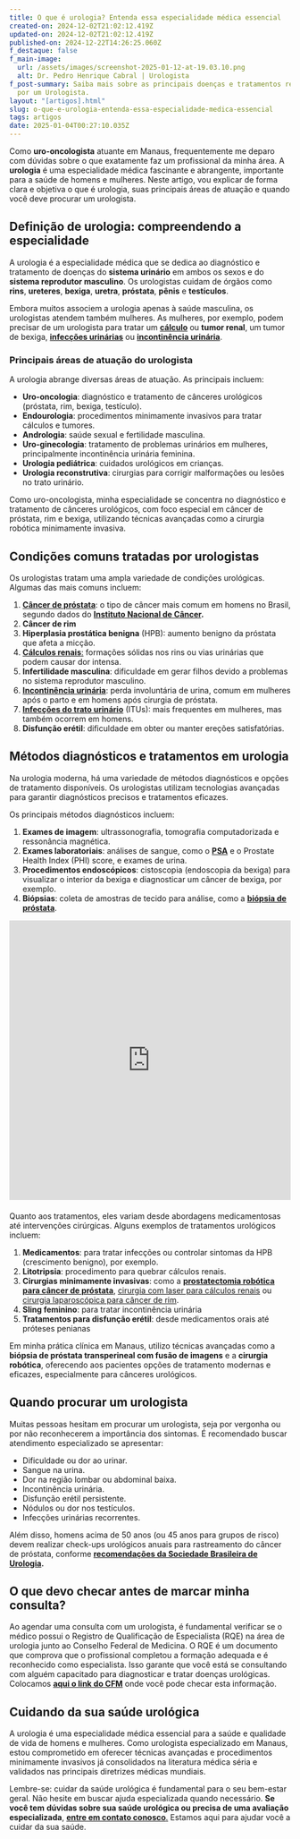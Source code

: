 ```yaml
---
title: O que é urologia? Entenda essa especialidade médica essencial
created-on: 2024-12-02T21:02:12.419Z
updated-on: 2024-12-02T21:02:12.419Z
published-on: 2024-12-22T14:26:25.060Z
f_destaque: false
f_main-image:
  url: /assets/images/screenshot-2025-01-12-at-19.03.10.png
  alt: Dr. Pedro Henrique Cabral | Urologista
f_post-summary: Saiba mais sobre as principais doenças e tratamentos realizados
  por um Urologista.
layout: "[artigos].html"
slug: o-que-e-urologia-entenda-essa-especialidade-medica-essencial
tags: artigos
date: 2025-01-04T00:27:10.035Z
---
```

Como **uro-oncologista** atuante em Manaus, frequentemente me deparo com dúvidas sobre o que exatamente faz um profissional da minha área. A **urologia** é uma especialidade médica fascinante e abrangente, importante para a saúde de homens e mulheres. Neste artigo, vou explicar de forma clara e objetiva o que é urologia, suas principais áreas de atuação e quando você deve procurar um urologista.

## **Definição de urologia: compreendendo a especialidade**

A urologia é a especialidade médica que se dedica ao diagnóstico e tratamento de doenças do **sistema urinário** em ambos os sexos e do **sistema reprodutor masculino**. Os urologistas cuidam de órgãos como **rins**, **ureteres**, **bexiga**, **uretra**, **próstata**, **pênis** e **testículos**.

Embora muitos associem a urologia apenas à saúde masculina, os urologistas atendem também mulheres. As mulheres, por exemplo, podem precisar de um urologista para tratar um **[cálculo](https://uroconsult.com.br/artigos/laser-para-tratamento-de-calculos-no-rim-e-ureter/)** ou **tumor renal**, um tumor de bexiga, **[infecções urinárias](https://uroconsult.com.br/artigos/infeccoes-urinarias-de-repeticao/)** ou **[incontinência urinária](https://uroconsult.com.br/artigos/tratamento-da-perda-de-urina-em-mulheres/)**.

### **Principais áreas de atuação do urologista**

A urologia abrange diversas áreas de atuação. As principais incluem:

* **Uro-oncologia**: diagnóstico e tratamento de cânceres urológicos (próstata, rim, bexiga, testículo).
* **Endourologia**: procedimentos minimamente invasivos para tratar cálculos e tumores.
* **Andrologia**: saúde sexual e fertilidade masculina.
* **Uro-ginecologia**: tratamento de problemas urinários em mulheres, principalmente incontinência urinária feminina.
* **Urologia pediátrica**: cuidados urológicos em crianças.
* **Urologia reconstrutiva**: cirurgias para corrigir malformações ou lesões no trato urinário.

Como uro-oncologista, minha especialidade se concentra no diagnóstico e tratamento de cânceres urológicos, com foco especial em câncer de próstata, rim e bexiga, utilizando técnicas avançadas como a cirurgia robótica minimamente invasiva.

## **Condições comuns tratadas por urologistas**

Os urologistas tratam uma ampla variedade de condições urológicas. Algumas das mais comuns incluem:

1. **[Câncer de próstata](https://uroconsult.com.br/artigos/cancer-de-prostata-a-importancia-do-diagnostico-precoce/)**: o tipo de câncer mais comum em homens no Brasil, segundo dados do **[Instituto Nacional de Câncer](https://www.inca.gov.br/tipos-de-cancer/cancer-de-prostata).**
2. **Câncer de rim**
3. **Hiperplasia prostática benigna** (HPB): aumento benigno da próstata que afeta a micção.
4. [**Cálculos renais**:](https://uroconsult.com.br/artigos/laser-para-tratamento-de-calculos-no-rim-e-ureter/) formações sólidas nos rins ou vias urinárias que podem causar dor intensa.
5. **Infertilidade masculina**: dificuldade em gerar filhos devido a problemas no sistema reprodutor masculino.
6. **[Incontinência urinária](https://uroconsult.com.br/artigos/tratamento-da-perda-de-urina-em-mulheres/)**: perda involuntária de urina, comum em mulheres após o parto e em homens após cirurgia de próstata.
7. **[Infecções do trato urinário](https://uroconsult.com.br/artigos/infeccoes-urinarias-de-repeticao/)** (ITUs): mais frequentes em mulheres, mas também ocorrem em homens.
8. **Disfunção erétil**: dificuldade em obter ou manter ereções satisfatórias.

## **Métodos diagnósticos e tratamentos em urologia**

Na urologia moderna, há uma variedade de métodos diagnósticos e opções de tratamento disponíveis. Os urologistas utilizam tecnologias avançadas para garantir diagnósticos precisos e tratamentos eficazes.

Os principais métodos diagnósticos incluem:

1. **Exames de imagem**: ultrassonografia, tomografia computadorizada e ressonância magnética.
2. **Exames laboratoriais**: análises de sangue, como o **[PSA](https://uroconsult.com.br/artigos/o-exame-de-psa/)** e o Prostate Health Index (PHI) score, e exames de urina.
3. **Procedimentos endoscópicos**: cistoscopia (endoscopia da bexiga) para visualizar o interior da bexiga e diagnosticar um câncer de bexiga, por exemplo.
4. **Biópsias**: coleta de amostras de tecido para análise, como a **[biópsia de próstata](https://uroconsult.com.br/artigos/biopsia-de-prostata-transperineal-em-manaus/)**.

<div style="text-align: center; margin-bottom: 20px;">
  <iframe
    width="100%"
    height="500"
    src="https://www.youtube.com/embed/mhbPptLAzCE"
    title="Como funciona a biópsia de próstata transperineal com fusão de imagens?"
    frameborder="0"
    allow="accelerometer; autoplay; clipboard-write; encrypted-media; gyroscope; picture-in-picture; web-share"
    referrerpolicy="strict-origin-when-cross-origin"
    allowfullscreen
    id="responsive-video"
    style="max-width: 800px; margin: 0 auto; display: block;"
  ></iframe>
  <script>
    function adjustIframeHeight() {
      var iframe = document.getElementById('responsive-video');
      if (window.innerWidth < 768) {
        iframe.style.height = '300px'; // Altura para celular
      } else {
        iframe.style.height = '500px'; // Altura para desktop
      }
    }  </script>
</div>

Quanto aos tratamentos, eles variam desde abordagens medicamentosas até intervenções cirúrgicas. Alguns exemplos de tratamentos urológicos incluem:

1. **Medicamentos**: para tratar infecções ou controlar sintomas da HPB (crescimento benigno), por exemplo.
2. **Litotripsia**: procedimento para quebrar cálculos renais.
3. **Cirurgias minimamente invasivas**: como a **[prostatectomia robótica para câncer de próstata](https://uroconsult.com.br/artigos/os-5-objetivos-da-prostatectomia-para-cancer-de-prostata/)**, [cirurgia com laser para cálculos renais](https://uroconsult.com.br/rim/) ou [cirurgia laparoscópica para câncer de rim](https://uroconsult.com.br/artigos/retirada-do-rim-por-laparoscopia---como-e-feita/).
4. **Sling feminino**: para tratar incontinência urinária
5. **Tratamentos para disfunção erétil**: desde medicamentos orais até próteses penianas

Em minha prática clínica em Manaus, utilizo técnicas avançadas como a **biópsia de próstata transperineal com fusão de imagens** e a **cirurgia robótica**, oferecendo aos pacientes opções de tratamento modernas e eficazes, especialmente para cânceres urológicos.

## **Quando procurar um urologista**

Muitas pessoas hesitam em procurar um urologista, seja por vergonha ou por não reconhecerem a importância dos sintomas. É recomendado buscar atendimento especializado se apresentar:

* Dificuldade ou dor ao urinar.
* Sangue na urina.
* Dor na região lombar ou abdominal baixa.
* Incontinência urinária.
* Disfunção erétil persistente.
* Nódulos ou dor nos testículos.
* Infecções urinárias recorrentes.

Além disso, homens acima de 50 anos (ou 45 anos para grupos de risco) devem realizar check-ups urológicos anuais para rastreamento do câncer de próstata, conforme **[recomendações da Sociedade Brasileira de Urologia](https://portaldaurologia.org.br/publico/recomendacoes/).**

## **O que devo checar antes de marcar minha consulta?**

Ao agendar uma consulta com um urologista, é fundamental verificar se o médico possui o Registro de Qualificação de Especialista (RQE) na área de urologia junto ao Conselho Federal de Medicina. O RQE é um documento que comprova que o profissional completou a formação adequada e é reconhecido como especialista. Isso garante que você está se consultando com alguém capacitado para diagnosticar e tratar doenças urológicas. Colocamos **[aqui o link do CFM](https://portal.cfm.org.br/busca-medicos)** onde você pode checar esta informação.



## **Cuidando da sua saúde urológica**

A urologia é uma especialidade médica essencial para a saúde e qualidade de vida de homens e mulheres. Como urologista especializado em Manaus, estou comprometido em oferecer técnicas avançadas e procedimentos minimamente invasivos já consolidados na literatura médica séria e validados nas principais diretrizes médicas mundiais.

Lembre-se: cuidar da saúde urológica é fundamental para o seu bem-estar geral. Não hesite em buscar ajuda especializada quando necessário. **Se você tem** **dúvidas sobre sua saúde urológica ou precisa de uma avaliação especializada**, [**entre em contato conosco**.](https://uroconsult.com.br/contato/) Estamos aqui para ajudar você a cuidar da sua saúde.